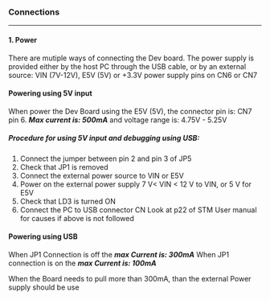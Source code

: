### Connections
---
#### 1. Power
There are mutiple ways of connecting the Dev board. The power supply is provided either by the host PC through the USB cable, or by an external source: VIN (7V-12V), E5V (5V) or +3.3V power supply pins on CN6 or CN7
#### Powering using 5V input
When power the Dev Board using the E5V (5V), the connector pin is: CN7 pin 6. ***Max current is: 500mA*** and voltage range is: 4.75V - 5.25V
##### Procedure for using 5V input and debugging using USB:
1. Connect the jumper between pin 2 and pin 3 of JP5
2. Check that JP1 is removed
3. Connect the external power source to VIN or E5V
4. Power on the external power supply 7 V< VIN < 12 V to VIN, or 5 V for E5V
5. Check that LD3 is turned ON
6. Connect the PC to USB connector CN
Look at p22 of STM User manual for causes if above is not followed

#### Powering using USB
When JP1 Connection is off the ***max Current is: 300mA***
When JP1 connection is on the ***max Current is: 100mA***

When the Board needs to pull more than 300mA, than the external Power supply should be use